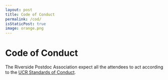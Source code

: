 ```yaml
---
layout: post
title: Code of Conduct
permalink: /cod/
isStaticPost: true
image: orange.png
---
```


# Code of Conduct

The Riverside Postdoc Association expect all the attendees to act according to the [UCR Standards of Conduct](https://conduct.ucr.edu/policies/standards-of-conduct).
